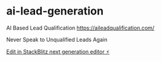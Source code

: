 # ai-lead-generation

AI Based Lead Qualification https://aileadqualification.com/

Never Speak to Unqualified Leads Again

[Edit in StackBlitz next generation editor ⚡️](https://stackblitz.com/~/github.com/koopazz/ai-lead-generation)

